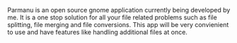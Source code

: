 Parmanu is an open source gnome application currently being developed by me. It is a one stop solution for all your file related problems such as file splitting, file merging and file conversions. This app will be very convienient to use and have features like handling additional files at once. 
